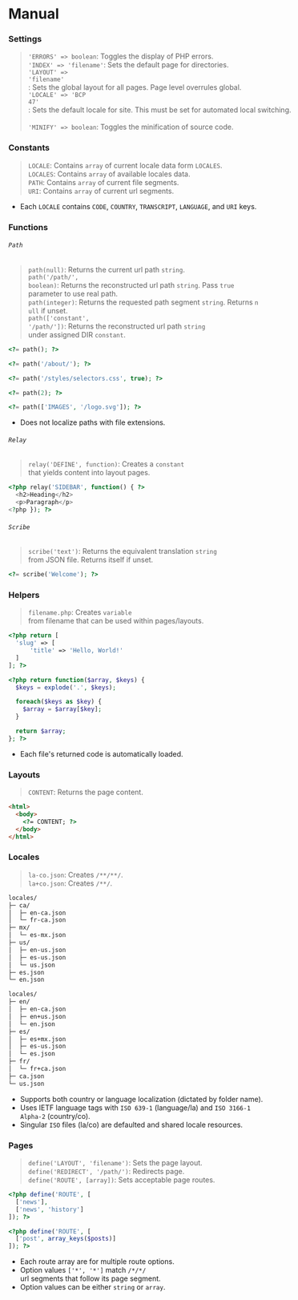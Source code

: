 # Manual

### Settings

> `'ERRORS' => boolean`: Toggles the display of PHP errors. <nobr />  
> `'INDEX' => 'filename'`: Sets the default page for directories. <nobr />  
> `'LAYOUT' => 'filename'`: Sets the global layout for all pages. Page level overrules global. <nobr />  
> `'LOCALE' => 'BCP 47'`: Sets the default locale for site. This must be set for automated local switching. <nobr />  
> `'MINIFY' => boolean`: Toggles the minification of source code.

### Constants

> `LOCALE`: Contains `array` of current locale data form `LOCALES`. <nobr />  
> `LOCALES`: Contains `array` of available locales data. <nobr />  
> `PATH`: Contains `array` of current file segments. <nobr />  
> `URI`: Contains `array` of current url segments.

- Each `LOCALE` contains `CODE`, `COUNTRY`, `TRANSCRIPT`, `LANGUAGE`, and `URI` keys.

### Functions

###### `Path`

> `path(null)`: Returns the current url path `string`. <nobr />  
> `path('/path/', boolean)`: Returns the reconstructed url path `string`. Pass `true` parameter to use real path. <nobr />  
> `path(integer)`: Returns the requested path segment `string`. Returns `null` if unset. <nobr />  
> `path(['constant', '/path/'])`: Returns the reconstructed url path `string` under assigned DIR `constant`.

``` php
<?= path(); ?>

<?= path('/about/'); ?>

<?= path('/styles/selectors.css', true); ?>

<?= path(2); ?>

<?= path(['IMAGES', '/logo.svg']); ?>
```

- Does not localize paths with file extensions.

###### `Relay`

> `relay('DEFINE', function)`: Creates a `constant` that yields content into layout pages.

```php
<?php relay('SIDEBAR', function() { ?>
  <h2>Heading</h2>
  <p>Paragraph</p>
<?php }); ?>
```

###### `Scribe`

> `scribe('text')`: Returns the equivalent translation `string` from JSON file. Returns itself if unset.

``` php
<?= scribe('Welcome'); ?>
```

### Helpers

> `filename.php`: Creates `variable` from filename that can be used within pages/layouts.

``` php
<?php return [
  'slug' => [
      'title' => 'Hello, World!'
  ]
]; ?>

<?php return function($array, $keys) {
  $keys = explode('.', $keys);

  foreach($keys as $key) {
    $array = $array[$key];
  }

  return $array;
}; ?>
```

- Each file's returned code is automatically loaded.

### Layouts

> `CONTENT`: Returns the page content.

``` html
<html>
  <body>
    <?= CONTENT; ?>
  </body>
</html>
```

### Locales

> `la-co.json`: Creates `/**/**/`. <nobr />  
> `la+co.json`: Creates `/**/`.

``` html
locales/
├─ ca/
│  ├─ en-ca.json
│  └─ fr-ca.json
├─ mx/
│  └─ es-mx.json
├─ us/
│  ├─ en-us.json
│  ├─ es-us.json
│  └─ us.json
├─ es.json
└─ en.json

locales/
├─ en/
│  ├─ en-ca.json
│  ├─ en+us.json
│  └─ en.json
├─ es/
│  ├─ es+mx.json
│  ├─ es-us.json
│  └─ es.json
├─ fr/
│  └─ fr+ca.json
├─ ca.json
└─ us.json
```

- Supports both country or language localization (dictated by folder name).
- Uses IETF language tags with `ISO 639-1` (language/la) and `ISO 3166-1 Alpha-2` (country/co).
- Singular `ISO` files (la/co) are defaulted and shared locale resources.

### Pages

> `define('LAYOUT', 'filename')`: Sets the page layout. <nobr />  
> `define('REDIRECT', '/path/')`: Redirects page. <nobr />  
> `define('ROUTE', [array])`: Sets acceptable page routes.

``` php
<?php define('ROUTE', [
  ['news'],
  ['news', 'history']
]); ?>

<?php define('ROUTE', [
  ['post', array_keys($posts)]
]); ?>
```

- Each route array are for multiple route options.
- Option values `['*', '*']` match `/*/*/` url segments that follow its page segment.
- Option values can be either `string` or `array`.
